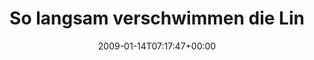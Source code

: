 ---
retweeted: false
source: <a href="http://twitter.com" rel="nofollow">Twitter Web Client</a>
entities:
  hashtags:
  - text: tsg
    indices:
    - '120'
    - '124'
  - text: offensive
    indices:
    - '125'
    - '135'
  symbols: []
  user_mentions:
  - name: T. Schäfer-Gümbel
    screen_name: tsghessenspd
    indices:
    - '59'
    - '72'
    id_str: '18636473'
    id: '18636473'
  urls: []
display_text_range:
- '0'
- '135'
favorite_count: '0'
id_str: '1117766191'
truncated: false
retweet_count: '0'
id: '1117766191'
created_at: Wed Jan 14 07:17:47 +0000 2009
favorited: false
full_text: 'So langsam verschwimmen die Linien zwischen [@tsghessen](https://twitter.com/tsghessen)
  und [@tsghessenspd](https://twitter.com/tsghessenspd) http://twitter.com/tsghessen/status/1117640435
  #tsg #offensive'
lang: de
tags:
- tsg
- offensive
- pesos:twitter
date: '2009-01-14T07:17:47+00:00'
src: https://twitter.com/bascht/status/1117766191
original_url: https://twitter.com/bascht/status/1117766191
type: twitter_tweet
text: 'So langsam verschwimmen die Linien zwischen [@tsghessen](https://twitter.com/tsghessen)
  und [@tsghessenspd](https://twitter.com/tsghessenspd) http://twitter.com/tsghessen/status/1117640435
  #tsg #offensive'
title: So langsam verschwimmen die Lin

---